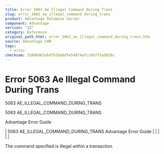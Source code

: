 ```yaml
---
title: Error 5063 Ae Illegal Command During Trans
slug: error_5063_ae_illegal_command_during_trans
product: Advantage Database Server
component: Advantage
version: "12"
category: Reference
original_path_html: error_5063_ae_illegal_command_during_trans.htm
source: Advantage CHM
tags:
  - error
checksum: 33840d63abdfb10a6dfe54874afcc6b7f5a5026c
---
```


# Error 5063 Ae Illegal Command During Trans

5063 AE\_ILLEGAL\_COMMAND\_DURING\_TRANS

5063 AE\_ILLEGAL\_COMMAND\_DURING\_TRANS

Advantage Error Guide

| 5063 AE\_ILLEGAL\_COMMAND\_DURING\_TRANS  Advantage Error Guide |  |  |  |  |

The command specified is illegal within a transaction.
